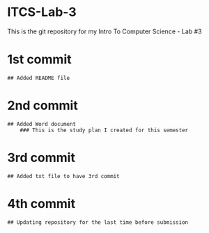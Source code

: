 # ITCS-Lab-3
This is the git repository for my Intro To Computer Science - Lab #3

# 1st commit
	## Added README file

# 2nd commit
	## Added Word document
		### This is the study plan I created for this semester

# 3rd commit
	## Added txt file to have 3rd commit

# 4th commit
	## Updating repository for the last time before submission
